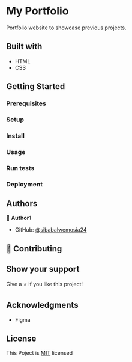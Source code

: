 # My Portfolio
Portfolio website to showcase previous projects.
## Built with
- HTML
- CSS

## Getting Started

### Prerequisites

### Setup

### Install

### Usage

### Run tests

### Deployment



## Authors

👤 **Author1**

- GitHub: [@sibabalwemosia24](https://github.com/sibabalwemosia24)


## 🤝 Contributing


## Show your support

Give a ⭐️ if you like this project!

## Acknowledgments

- Figma

## License
This Poject is [MIT](./MIT.md) licensed
